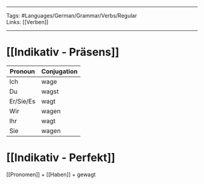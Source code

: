 ___
Tags: #Languages/German/Grammar/Verbs/Regular  
Links: [[Verben]]
___
# [[Indikativ - Präsens]]
Pronoun|Conjugation
------------ | ------------
Ich | wage
Du | wagst
Er/Sie/Es | wagt
Wir | wagen
Ihr | wagt
Sie | wagen


# [[Indikativ - Perfekt]]
[[Pronomen]] + [[Haben]] + gewagt